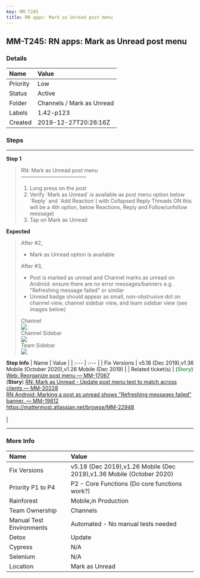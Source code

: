 ```yaml
---
key: MM-T245
title: RN apps: Mark as Unread post menu
---
```


## MM-T245: RN apps: Mark as Unread post menu

### Details

| Name     | Value                     |
| :------- | :------------------------ |
| Priority | Low                       |
| Status   | Active                    |
| Folder   | Channels / Mark as Unread |
| Labels   | 1.42-p123                 |
| Created  | 2019-12-27T20:26:16Z      |

### Steps

<hr/>

**Step 1**

> <article>RN: Mark as Unread post menu<br />–––––––––––––––––––––––––<ol><li>Long press on the post</li><li>Verify `Mark as Unread` is available as post menu option below `Reply` and `Add Reaction`( with Collapsed Reply Threads ON this will be a 4th option, below Reactions, Reply and Follow/unfollow message)</li><li>Tap on Mark as Unread</li></ol></article>

**Expected**

> <article>After #2,<br /><ul><li>Mark as Unread option is available</li></ul>After #3,<br /><ul><li>Post is marked as unread and Channel marks as unread on Android: ensure there are no error messages/banners e.g. "Refreshing message failed" or similar</li><li>Unread badge should appear as small, non-obstrusive dot on channel view, channel sidebar view, and team sidebar view (see images below)</li></ul>Channel<br /><img src="https://smartbear-tm4j-prod-us-west-2-attachment-rich-text.s3.us-west-2.amazonaws.com/embedded-f3277290f945470c4add5d21ef3dc7ca7b74388fc7152bfb6b99ae58c66a95a8-1600887792687-Screen+Shot+2020-09-23+at+12.01.02+PM.png" class="fr-fic fr-dii" /><br />Channel Sidebar<br /><img src="https://smartbear-tm4j-prod-us-west-2-attachment-rich-text.s3.us-west-2.amazonaws.com/embedded-f3277290f945470c4add5d21ef3dc7ca7b74388fc7152bfb6b99ae58c66a95a8-1600888363866-Screen+Shot+2020-09-23+at+12.10.42+PM.png" class="fr-fic fr-dii" /><br />Team Sidebar<br /><img src="https://smartbear-tm4j-prod-us-west-2-attachment-rich-text.s3.us-west-2.amazonaws.com/embedded-f3277290f945470c4add5d21ef3dc7ca7b74388fc7152bfb6b99ae58c66a95a8-1600887804304-Screen+Shot+2020-09-23+at+12.01.15+PM.png" class="fr-fic fr-dii" /><br /></article>

**Step Info**
| Name | Value |
| :--- | :--- |
| Fix Versions | v5.18 (Dec 2019),v1.36 Mobile (October 2020),v1.26 Mobile (Dec 2019) |
| Related ticket(s) | (<strong><span style="color:rgb(65, 168, 95)">Story</span></strong>) <a href="https://mattermost.atlassian.net/browse/MM-17067">Web: Reorganize post menu — MM-17067</a><br />(<strong>Story</strong>) <a href="https://mattermost.atlassian.net/browse/MM-20228">RN: Mark as Unread - Update post menu text to match across clients — MM-20228</a><br /><a href="https://mattermost.atlassian.net/browse/MM-19812">RN Android: Marking a post as unread shows "Refreshing messages failed" banner. — MM-19812</a><br /><a href="https://mattermost.atlassian.net/browse/MM-22948">https://mattermost.atlassian.net/browse/MM-22948</a><br /><br /> |

<hr/>

### More Info

| Name                     | Value                                                                |
| :----------------------- | :------------------------------------------------------------------- |
| Fix Versions             | v5.18 (Dec 2019),v1.26 Mobile (Dec 2019),v1.36 Mobile (October 2020) |
| Priority P1 to P4        | P2 - Core Functions (Do core functions work?)                        |
| Rainforest               | Mobile,in Production                                                 |
| Team Ownership           | Channels                                                             |
| Manual Test Environments | Automated - No manual tests needed                                   |
| Detox                    | Update                                                               |
| Cypress                  | N/A                                                                  |
| Selenium                 | N/A                                                                  |
| Location                 | Mark as Unread                                                       |

